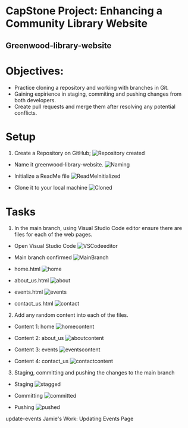 # CapStone Project: Enhancing a Community Library Website
## Greenwood-library-website

# Objectives:

* Practice cloning a repository and working with branches in Git.
* Gaining expirience in staging, commiting and pushing changes from both developers.
* Create pull requests and merge them after resolving any potential conflicts.

# Setup

1. Create a Repository on GitHub;
![Repository created](./img/Repository%20for%20library.png)

* Name it greenwood-library-website.
![Naming](./img/Name%20of%20libraries.png)

* Initialize a ReadMe file
![ReadMeInitialized](./img/ReadMe%20initialized.png)

* Clone it to your local machine
![Cloned](./img/cloned%20for%20the%20library.png)

# Tasks

1. In the main branch, using Visual Studio Code editor ensure there are files for each of the web pages.

* Open Visual Studio Code
![VSCodeeditor](./img/VS%20CODE%20Initiated.png)

* Main branch confirmed
![MainBranch](./img/Main%20branch%20confirmed.png)

* home.html
![home](./img/File%20for%20home%20created.png)

* about_us.html
![about](./img/File%20for%20about%20created.png)

* events.html
![events](./img/File%20for%20events%20created.png)

* contact_us.html
![contact](./img/File%20for%20contact%20created.png)

2. Add any random content into each of the files.

* Content 1: home
![homecontent](./img/Home%20content.png)

* Content 2: about_us
![aboutcontent](./img/About%20content.png)

* Content 3: events
![eventscontent](./img/Event%20content.png)

* Content 4: contact_us
![contactcontent](./img/Contact_us%20content.png)

3. Staging, committing and pushing the changes to the main branch

* Staging
![stagged](./img/Stagged%20files.png)

* Committing
![committed](./img/Committed%20files.png)

* Pushing
![pushed](./img/Pushed%20to%20main.png)

update-events
Jamie's Work: Updating Events Page